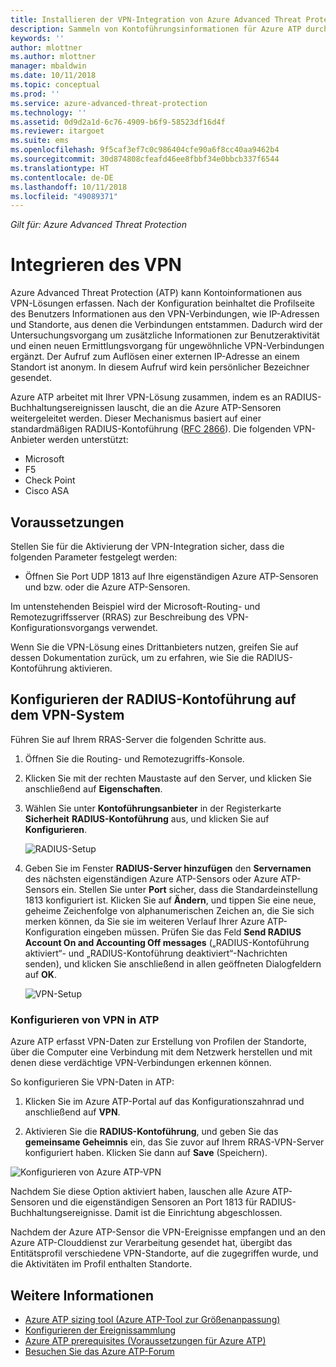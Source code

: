 ```yaml
---
title: Installieren der VPN-Integration von Azure Advanced Threat Protection | Microsoft-Dokumentation
description: Sammeln von Kontoführungsinformationen für Azure ATP durch Integration einer VPN.
keywords: ''
author: mlottner
ms.author: mlottner
manager: mbaldwin
ms.date: 10/11/2018
ms.topic: conceptual
ms.prod: ''
ms.service: azure-advanced-threat-protection
ms.technology: ''
ms.assetid: 0d9d2a1d-6c76-4909-b6f9-58523df16d4f
ms.reviewer: itargoet
ms.suite: ems
ms.openlocfilehash: 9f5caf3ef7c0c986404cfe90a6f8cc40aa9462b4
ms.sourcegitcommit: 30d874808cfeafd46ee8fbbf34e0bbcb337f6544
ms.translationtype: HT
ms.contentlocale: de-DE
ms.lasthandoff: 10/11/2018
ms.locfileid: "49089371"
---
```

*Gilt für: Azure Advanced Threat Protection*


# <a name="integrate-vpn"></a>Integrieren des VPN

Azure Advanced Threat Protection (ATP) kann Kontoinformationen aus VPN-Lösungen erfassen. Nach der Konfiguration beinhaltet die Profilseite des Benutzers Informationen aus den VPN-Verbindungen, wie IP-Adressen und Standorte, aus denen die Verbindungen entstammen. Dadurch wird der Untersuchungsvorgang um zusätzliche Informationen zur Benutzeraktivität und einen neuen Ermittlungsvorgang für ungewöhnliche VPN-Verbindungen ergänzt. Der Aufruf zum Auflösen einer externen IP-Adresse an einem Standort ist anonym. In diesem Aufruf wird kein persönlicher Bezeichner gesendet.

Azure ATP arbeitet mit Ihrer VPN-Lösung zusammen, indem es an RADIUS-Buchhaltungsereignissen lauscht, die an die Azure ATP-Sensoren weitergeleitet werden. Dieser Mechanismus basiert auf einer standardmäßigen RADIUS-Kontoführung ([RFC 2866](https://tools.ietf.org/html/rfc2866)). Die folgenden VPN-Anbieter werden unterstützt:

-   Microsoft
-   F5
-   Check Point
-   Cisco ASA

## <a name="prerequisites"></a>Voraussetzungen

Stellen Sie für die Aktivierung der VPN-Integration sicher, dass die folgenden Parameter festgelegt werden:

-   Öffnen Sie Port UDP 1813 auf Ihre eigenständigen Azure ATP-Sensoren und bzw. oder die Azure ATP-Sensoren.


Im untenstehenden Beispiel wird der Microsoft-Routing- und Remotezugriffsserver (RRAS) zur Beschreibung des VPN-Konfigurationsvorgangs verwendet.

Wenn Sie die VPN-Lösung eines Drittanbieters nutzen, greifen Sie auf dessen Dokumentation zurück, um zu erfahren, wie Sie die RADIUS-Kontoführung aktivieren.

## <a name="configure-radius-accounting-on-the-vpn-system"></a>Konfigurieren der RADIUS-Kontoführung auf dem VPN-System

Führen Sie auf Ihrem RRAS-Server die folgenden Schritte aus.
 
1.  Öffnen Sie die Routing- und Remotezugriffs-Konsole.
2.  Klicken Sie mit der rechten Maustaste auf den Server, und klicken Sie anschließend auf **Eigenschaften**.
3.  Wählen Sie unter **Kontoführungsanbieter** in der Registerkarte **Sicherheit** **RADIUS-Kontoführung** aus, und klicken Sie auf **Konfigurieren**.

    ![RADIUS-Setup](./media/radius-setup.png)

4.  Geben Sie im Fenster **RADIUS-Server hinzufügen** den **Servernamen** des nächsten eigenständigen Azure ATP-Sensors oder Azure ATP-Sensors ein. Stellen Sie unter **Port** sicher, dass die Standardeinstellung 1813 konfiguriert ist. Klicken Sie auf **Ändern**, und tippen Sie eine neue, geheime Zeichenfolge von alphanumerischen Zeichen an, die Sie sich merken können, da Sie sie im weiteren Verlauf Ihrer Azure ATP-Konfiguration eingeben müssen. Prüfen Sie das Feld **Send RADIUS Account On and Accounting Off messages** („RADIUS-Kontoführung aktiviert“- und „RADIUS-Kontoführung deaktiviert“-Nachrichten senden), und klicken Sie anschließend in allen geöffneten Dialogfeldern auf **OK**.
 
     ![VPN-Setup](./media/vpn-set-accounting.png)
     
### <a name="configure-vpn-in-atp"></a>Konfigurieren von VPN in ATP

Azure ATP erfasst VPN-Daten zur Erstellung von Profilen der Standorte, über die Computer eine Verbindung mit dem Netzwerk herstellen und mit denen diese verdächtige VPN-Verbindungen erkennen können.

So konfigurieren Sie VPN-Daten in ATP:

1.  Klicken Sie im Azure ATP-Portal auf das Konfigurationszahnrad und anschließend auf **VPN**.
 

2.  Aktivieren Sie die **RADIUS-Kontoführung**, und geben Sie das **gemeinsame Geheimnis** ein, das Sie zuvor auf Ihrem RRAS-VPN-Server konfiguriert haben. Klicken Sie dann auf **Save** (Speichern).
 

  ![Konfigurieren von Azure ATP-VPN](./media/atp-vpn-radius.png)


Nachdem Sie diese Option aktiviert haben, lauschen alle Azure ATP-Sensoren und die eigenständigen Sensoren an Port 1813 für RADIUS-Buchhaltungsereignisse. Damit ist die Einrichtung abgeschlossen. 

 Nachdem der Azure ATP-Sensor die VPN-Ereignisse empfangen und an den Azure ATP-Clouddienst zur Verarbeitung gesendet hat, übergibt das Entitätsprofil verschiedene VPN-Standorte, auf die zugegriffen wurde, und die Aktivitäten im Profil enthalten Standorte.



## <a name="see-also"></a>Weitere Informationen
- [Azure ATP sizing tool (Azure ATP-Tool zur Größenanpassung)](http://aka.ms/aatpsizingtool)
- [Konfigurieren der Ereignissammlung](configure-event-collection.md)
- [Azure ATP prerequisites (Voraussetzungen für Azure ATP)](atp-prerequisites.md)
- [Besuchen Sie das Azure ATP-Forum](https://aka.ms/azureatpcommunity)
